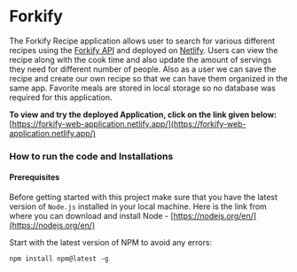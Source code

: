 # Forkify 

The Forkify Recipe application allows user to search for various different recipes using the [Forkify API](https://forkify-api.herokuapp.com/v2) and deployed on [Netlify](https://www.netlify.com/). Users can view the recipe along with the cook time and also update the amount of servings they need for different number of people.
Also as a user we can save the recipe and create our own recipe so that we can have them organized in the same app.
Favorite meals are stored in local storage so no database was required for this application.

**To view and try the deployed Application, click on the link given below:** [https://forkify-web-application.netlify.app/](https://forkify-web-application.netlify.app/)

### How to run the code and Installations

#### Prerequisites 

Before getting started with this project make sure that you have the latest version of `Node.js` installed in your local machine.
Here is the link from where you can download and install Node - [https://nodejs.org/en/](https://nodejs.org/en/)

Start with the latest version of NPM to avoid any errors:

```
npm install npm@latest -g
```




